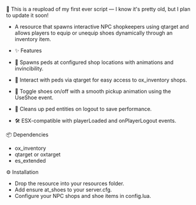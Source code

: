 💬 This is a reupload of my first ever script — I know it's pretty old, but I plan to update it soon!

- A resource that spawns interactive NPC shopkeepers using qtarget and allows players to equip or unequip shoes dynamically through an inventory item.


- ✨ Features
- 🧍 Spawns peds at configured shop locations with animations and invincibility.
- 🎯 Interact with peds via qtarget for easy access to ox_inventory shops.
- 👟 Toggle shoes on/off with a smooth pickup animation using the UseShoe event.
- 🧼 Cleans up ped entities on logout to save performance.
- 🛠️ ESX-compatible with playerLoaded and onPlayerLogout events.

📦 Dependencies
- ox_inventory
- qtarget or oxtarget
- es_extended

⚙️ Installation
- Drop the resource into your resources folder.
- Add ensure at_shoes to your server.cfg.
- Configure your NPC shops and shoe items in config.lua.


